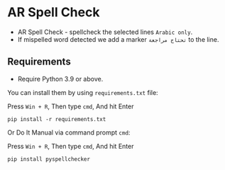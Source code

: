 # AR Spell Check

- AR Spell Check - spellcheck the selected lines `Arabic only`.
- If mispelled word detected we add a marker `تحتاج مراجعة` to the line.

## Requirements

- Require Python 3.9 or above.

You can install them by using `requirements.txt` file:

Press `Win + R`, Then type `cmd`, And hit Enter
```
pip install -r requirements.txt
```
Or Do It Manual via command prompt `cmd`:

Press `Win + R`, Then type `cmd`, And hit Enter
```
pip install pyspellchecker
```